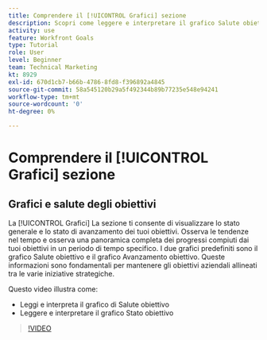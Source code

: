 ```yaml
---
title: Comprendere il [!UICONTROL Grafici] sezione
description: Scopri come leggere e interpretare il grafico Salute obiettivo e il grafico Avanzamento obiettivo in Obiettivi.
activity: use
feature: Workfront Goals
type: Tutorial
role: User
level: Beginner
team: Technical Marketing
kt: 8929
exl-id: 670d1cb7-b66b-4786-8fd8-f396892a4845
source-git-commit: 58a545120b29a5f492344b89b77235e548e94241
workflow-type: tm+mt
source-wordcount: '0'
ht-degree: 0%

---
```


# Comprendere il [!UICONTROL Grafici] sezione

## Grafici e salute degli obiettivi

La [!UICONTROL Grafici] La sezione ti consente di visualizzare lo stato generale e lo stato di avanzamento dei tuoi obiettivi. Osserva le tendenze nel tempo e osserva una panoramica completa dei progressi compiuti dai tuoi obiettivi in un periodo di tempo specifico. I due grafici predefiniti sono il grafico Salute obiettivo e il grafico Avanzamento obiettivo. Queste informazioni sono fondamentali per mantenere gli obiettivi aziendali allineati tra le varie iniziative strategiche.

Questo video illustra come:

* Leggi e interpreta il grafico di Salute obiettivo
* Leggere e interpretare il grafico Stato obiettivo

>[!VIDEO](https://video.tv.adobe.com/v/335201/?quality=12)
